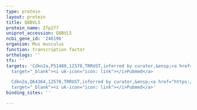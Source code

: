```yaml
---
type: protein
layout: protein
title: Q8BVL5
protein_name: Zfp277
uniprot_accession: Q8BVL5
ncbi_gene_id: '246196'
organism: Mus musculus
function: transcription factor
orthologs: ''
tfs: ''
targets: 'Cdkn2a,P51480,12578,TRRUST,inferred by curator,&ensp;<a href="https://www.ncbi.nlm.nih.gov/pubmed/?term=20808772%5Buid%5D+OR+29087512%5Buid%5D"
  target="_blank"><i uk-icon="icon: link"></i>Pubmed</a>

  Cdkn2a,Q64364,12578,TRRUST,inferred by curator,&ensp;<a href="https://www.ncbi.nlm.nih.gov/pubmed/?term=20808772%5Buid%5D+OR+29087512%5Buid%5D"
  target="_blank"><i uk-icon="icon: link"></i>Pubmed</a>'
binding_sites: ''

---
```

